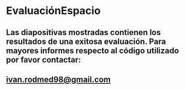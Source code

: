 # EvaluaciónEspacio
## Las diapositivas mostradas contienen los resultados de una exitosa evaluación. Para mayores informes respecto al código utilizado por favor contactar:
## ivan.rodmed98@gmail.com
